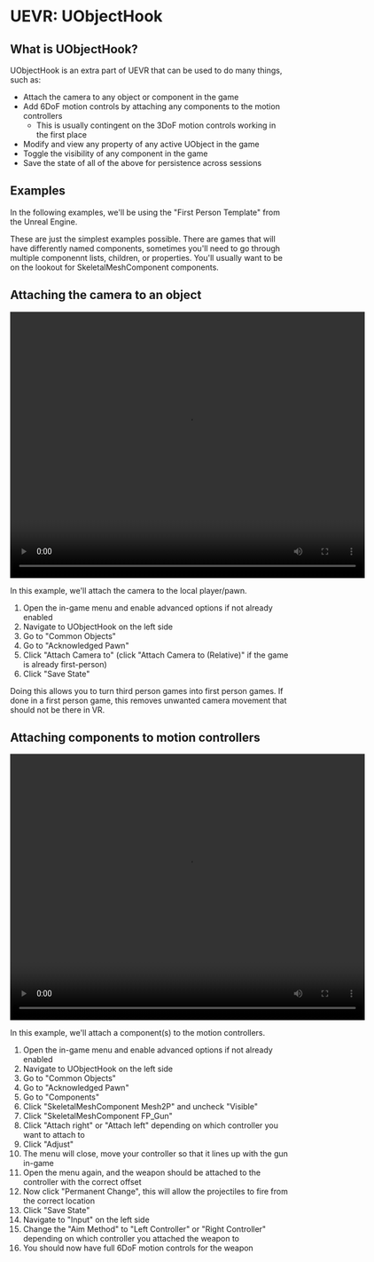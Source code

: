 # UEVR: UObjectHook

## What is UObjectHook?

UObjectHook is an extra part of UEVR that can be used to do many things, such as:

* Attach the camera to any object or component in the game
* Add 6DoF motion controls by attaching any components to the motion controllers
    * This is usually contingent on the 3DoF motion controls working in the first place
* Modify and view any property of any active UObject in the game
* Toggle the visibility of any component in the game
* Save the state of all of the above for persistence across sessions

## Examples

In the following examples, we'll be using the "First Person Template" from the Unreal Engine.

These are just the simplest examples possible. There are games that will have differently named components, sometimes you'll need to go through multiple componennt lists, children, or properties. You'll usually want to be on the lookout for SkeletalMeshComponent components.

## Attaching the camera to an object

<video width="640" height="480" controls>
<source src="videos/camera_attach.mp4" type="video/mp4">
</video>

In this example, we'll attach the camera to the local player/pawn.

1. Open the in-game menu and enable advanced options if not already enabled
2. Navigate to UObjectHook on the left side
3. Go to "Common Objects"
4. Go to "Acknowledged Pawn"
5. Click "Attach Camera to" (click "Attach Camera to (Relative)" if the game is already first-person)
6. Click "Save State"

Doing this allows you to turn third person games into first person games. If done in a first person game, this removes unwanted camera movement that should not be there in VR.

## Attaching components to motion controllers

<video width="640" height="480" controls>
<source src="videos/component_attach.mp4" type="video/mp4">
</video>

In this example, we'll attach a component(s) to the motion controllers.

1. Open the in-game menu and enable advanced options if not already enabled
2. Navigate to UObjectHook on the left side
3. Go to "Common Objects"
4. Go to "Acknowledged Pawn"
5. Go to "Components"
5. Click "SkeletalMeshComponent Mesh2P" and uncheck "Visible"
6. Click "SkeletalMeshComponent FP_Gun"
7. Click "Attach right" or "Attach left" depending on which controller you want to attach to
8. Click "Adjust"
9. The menu will close, move your controller so that it lines up with the gun in-game
10. Open the menu again, and the weapon should be attached to the controller with the correct offset
11. Now click "Permanent Change", this will allow the projectiles to fire from the correct location
11. Click "Save State"
12. Navigate to "Input" on the left side
13. Change the "Aim Method" to "Left Controller" or "Right Controller" depending on which controller you attached the weapon to
14. You should now have full 6DoF motion controls for the weapon
